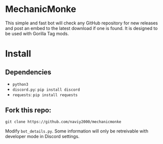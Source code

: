 # MechanicMonke
This simple and fast bot will check any GitHub repository for new releases and post an embed to the latest download if one is found.
It is designed to be used with Gorilla Tag mods.

# Install
## Dependencies
- ``python3``
- ``discord.py``: ``pip install discord``
- ``requests``: ``pip install requests``

## Fork this repo:
```
git clone https://github.com/naviy2000/mechanicmonke
```

Modify ``bot_details.py``. Some information will only be retreivable with developer mode in Discord settings.
